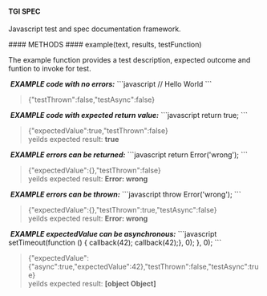 #### TGI SPEC
<p>Javascript test and spec documentation framework.</p>
#### METHODS
#### example(text, results, testFunction)
<p>The example function provides a test description, expected outcome and funtion to invoke for test.</p>
&nbsp;<b><i>EXAMPLE code with no errors:</i></b>
```javascript
// Hello World
```
<blockquote>{"testThrown":false,"testAsync":false}</blockquote>
&nbsp;<b><i>EXAMPLE code with expected return value:</i></b>
```javascript
return true;
```
<blockquote>{"expectedValue":true,"testThrown":false}<br>yeilds expected result: <strong>true</strong>
</blockquote>
&nbsp;<b><i>EXAMPLE errors can be returned:</i></b>
```javascript
return Error('wrong');
```
<blockquote>{"expectedValue":{},"testThrown":false}<br>yeilds expected result: <strong>Error: wrong</strong>
</blockquote>
&nbsp;<b><i>EXAMPLE errors can be thrown:</i></b>
```javascript
throw Error('wrong');
```
<blockquote>{"expectedValue":{},"testThrown":true,"testAsync":false}<br>yeilds expected result: <strong>Error: wrong</strong>
</blockquote>
&nbsp;<b><i>EXAMPLE expectedValue can be asynchronous:</i></b>
```javascript
setTimeout(function () {  callback(42);
  callback(42);}, 0);
}, 0);
```
<blockquote>{"expectedValue":{"async":true,"expectedValue":42},"testThrown":false,"testAsync":true}<br>yeilds expected result: <strong>[object Object]</strong>
</blockquote>